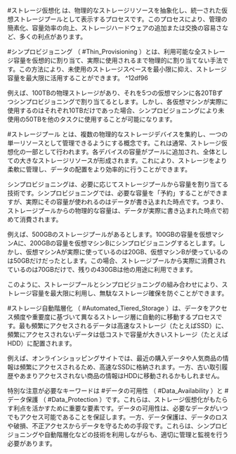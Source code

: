 #ストレージ仮想化 は、物理的なストレージリソースを抽象化し、統一された仮想ストレージプールとして表示するプロセスです。このプロセスにより、管理の簡素化、容量効率の向上、ストレージハードウェアの追加または交換の容易さなど、多くの利点があります。

#シンプロビジョニング （ #Thin_Provisioning ）とは、利用可能な全ストレージ容量を仮想的に割り当て、実際に使用されるまで物理的に割り当てない手法です。この方法により、未使用のストレージスペースを最小限に抑え、ストレージ容量を最大限に活用することができます。 ^12df96

例えば、100TBの物理ストレージがあり、それを5つの仮想マシンに各20TBずつシンプロビジョニングで割り当てるとします。しかし、各仮想マシンが実際に使用するのはそれぞれ10TBだけであった場合、シンプロビジョニングにより未使用の50TBを他のタスクに使用することが可能になります。

#ストレージプール とは、複数の物理的なストレージデバイスを集約し、一つの単一リソースとして管理できるようにする概念です。これは通常、ストレージ仮想化の一部として行われます。各デバイスの容量がプールに追加され、全体としての大きなストレージリソースが形成されます。これにより、ストレージをより柔軟に管理し、データの配置をより効率的に行うことができます。

シンプロビジョニングは、必要に応じてストレージプールから容量を割り当てる技術です。シンプロビジョニングでは、必要な容量を「予約」することができますが、実際にその容量が使われるのはデータが書き込まれた時点です。つまり、ストレージプールからの物理的な容量は、データが実際に書き込まれた時点で初めて消費されます。

例えば、500GBのストレージプールがあるとします。100GBの容量を仮想マシンAに、200GBの容量を仮想マシンBにシンプロビジョニングするとします。しかし、仮想マシンAが実際に使っているのは20GB、仮想マシンBが使っているのは50GBだけだったとします。この場合、ストレージプールから実際に消費されているのは70GBだけで、残りの430GBは他の用途に利用できます。

このように、ストレージプールとシンプロビジョニングの組み合わせにより、ストレージ容量を最大限に利用し、無駄なストレージ確保を防ぐことができます。

#ストレージ自動階層化 （ #Automated_Tiered_Storage ）は、データをアクセス頻度や重要度に基づいて異なるストレージ層に自動的に移動するプロセスです。最も頻繁にアクセスされるデータは高速なストレージ（たとえばSSD）に、頻繁にアクセスされないデータは低コストで容量が大きいストレージ（たとえばHDD）に配置されます。

例えば、オンラインショッピングサイトでは、最近の購入データや人気商品の情報は頻繁にアクセスされるため、高速なSSDに格納されます。一方、古い取引履歴やあまりアクセスされない商品の情報はHDDに移動されるかもしれません。

特別な注意が必要なキーワードは #データの可用性 （ #Data_Availability ）と #データ保護 （ #Data_Protection ）です。これらは、ストレージ仮想化がもたらす利点を活かすために重要な要素です。データの可用性は、必要なデータがいつでもアクセス可能であることを保証します。一方、データ保護は、データのロスや破損、不正アクセスからデータを守るための手段です。これらは、シンプロビジョニングや自動階層化などの技術を利用しながらも、適切に管理と監視を行う必要があります。